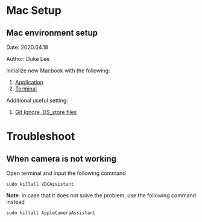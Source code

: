 # Mac Setup
## Mac environment setup
Date: 2020.04.18

Author: Duke Lee


Initialize new Macbook with the following:

1. [Application](Application.md)
2. [Terminal](Terminal.md)

Additional useful setting:
1. [Git Ignore .DS_store files](Git_Ignore_.DS_store.md)

# Troubleshoot
## When camera is not working
Open terminal and input the following command
```
sudo killall VDCAssistant
```

**Note**: In case that it does not solve the problem, use the following command instead
```
sudo killall AppleCameraAssistant
```
